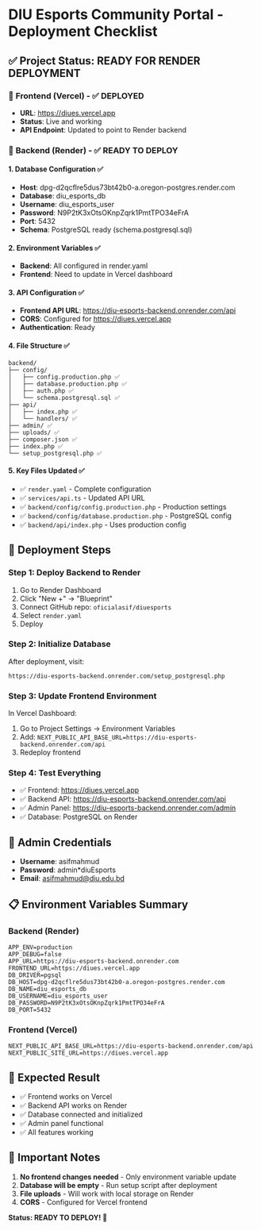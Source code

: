 # DIU Esports Community Portal - Deployment Checklist

## ✅ Project Status: READY FOR RENDER DEPLOYMENT

### 🎯 **Frontend (Vercel) - ✅ DEPLOYED**
- **URL**: https://diues.vercel.app
- **Status**: Live and working
- **API Endpoint**: Updated to point to Render backend

### 🚀 **Backend (Render) - ✅ READY TO DEPLOY**

#### **1. Database Configuration ✅**
- **Host**: dpg-d2qcflre5dus73bt42b0-a.oregon-postgres.render.com
- **Database**: diu_esports_db
- **Username**: diu_esports_user
- **Password**: N9P2tK3xOtsOKnpZqrk1PmtTPO34eFrA
- **Port**: 5432
- **Schema**: PostgreSQL ready (schema.postgresql.sql)

#### **2. Environment Variables ✅**
- **Backend**: All configured in render.yaml
- **Frontend**: Need to update in Vercel dashboard

#### **3. API Configuration ✅**
- **Frontend API URL**: https://diu-esports-backend.onrender.com/api
- **CORS**: Configured for https://diues.vercel.app
- **Authentication**: Ready

#### **4. File Structure ✅**
```
backend/
├── config/
│   ├── config.production.php ✅
│   ├── database.production.php ✅
│   ├── auth.php ✅
│   └── schema.postgresql.sql ✅
├── api/
│   ├── index.php ✅
│   └── handlers/ ✅
├── admin/ ✅
├── uploads/ ✅
├── composer.json ✅
├── index.php ✅
└── setup_postgresql.php ✅
```

#### **5. Key Files Updated ✅**
- ✅ `render.yaml` - Complete configuration
- ✅ `services/api.ts` - Updated API URL
- ✅ `backend/config/config.production.php` - Production settings
- ✅ `backend/config/database.production.php` - PostgreSQL config
- ✅ `backend/api/index.php` - Uses production config

## 🚀 **Deployment Steps**

### **Step 1: Deploy Backend to Render**
1. Go to Render Dashboard
2. Click "New +" → "Blueprint"
3. Connect GitHub repo: `oficialasif/diuesports`
4. Select `render.yaml`
5. Deploy

### **Step 2: Initialize Database**
After deployment, visit:
```
https://diu-esports-backend.onrender.com/setup_postgresql.php
```

### **Step 3: Update Frontend Environment**
In Vercel Dashboard:
1. Go to Project Settings → Environment Variables
2. Add: `NEXT_PUBLIC_API_BASE_URL=https://diu-esports-backend.onrender.com/api`
3. Redeploy frontend

### **Step 4: Test Everything**
- ✅ Frontend: https://diues.vercel.app
- ✅ Backend API: https://diu-esports-backend.onrender.com/api
- ✅ Admin Panel: https://diu-esports-backend.onrender.com/admin
- ✅ Database: PostgreSQL on Render

## 🔐 **Admin Credentials**
- **Username**: asifmahmud
- **Password**: admin*diuEsports
- **Email**: asifmahmud@diu.edu.bd

## 📋 **Environment Variables Summary**

### **Backend (Render)**
```env
APP_ENV=production
APP_DEBUG=false
APP_URL=https://diu-esports-backend.onrender.com
FRONTEND_URL=https://diues.vercel.app
DB_DRIVER=pgsql
DB_HOST=dpg-d2qcflre5dus73bt42b0-a.oregon-postgres.render.com
DB_NAME=diu_esports_db
DB_USERNAME=diu_esports_user
DB_PASSWORD=N9P2tK3xOtsOKnpZqrk1PmtTPO34eFrA
DB_PORT=5432
```

### **Frontend (Vercel)**
```env
NEXT_PUBLIC_API_BASE_URL=https://diu-esports-backend.onrender.com/api
NEXT_PUBLIC_SITE_URL=https://diues.vercel.app
```

## 🎯 **Expected Result**
- ✅ Frontend works on Vercel
- ✅ Backend API works on Render
- ✅ Database connected and initialized
- ✅ Admin panel functional
- ✅ All features working

## 🚨 **Important Notes**
1. **No frontend changes needed** - Only environment variable update
2. **Database will be empty** - Run setup script after deployment
3. **File uploads** - Will work with local storage on Render
4. **CORS** - Configured for Vercel frontend

**Status: READY TO DEPLOY! 🚀**
